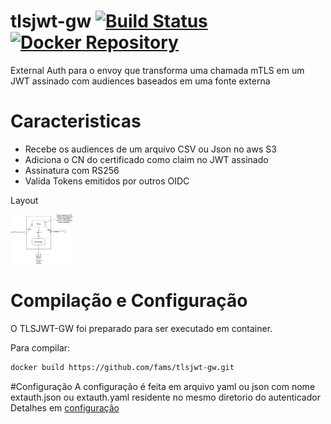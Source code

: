 tlsjwt-gw [![Build Status](https://travis-ci.org/fams/tlsjwt-gw.svg?branch=master)](https://travis-ci.org/fams/tlsjwt-gw) [![Docker Repository](https://img.shields.io/docker/build/fams/tlsjwt-gw "Docker Repository")](https://hub.docker.com/r/fams/tlsjwt-gw) 
==========


External Auth para o envoy que transforma uma chamada mTLS em um JWT assinado com audiences baseados em uma fonte externa

# Caracteristicas

- Recebe os audiences de um arquivo CSV ou Json no aws S3
- Adiciona o CN do certificado como claim no JWT assinado
- Assinatura com RS256
- Valida Tokens emitidos por outros OIDC

Layout

<img src="https://github.com/fams/tlsjwt-gw/raw/master/docs/tlsgw.png" width="100">

# Compilação e Configuração

O TLSJWT-GW foi preparado para ser executado em container.

Para compilar:
```bash
docker build https://github.com/fams/tlsjwt-gw.git
```

#Configuração
A configuração é feita em arquivo yaml ou json com nome extauth.json ou extauth.yaml residente no mesmo diretorio do autenticador
Detalhes em [configuração](https://github.com/fams/tlsjwt-gw/blob/master/docs/config.md)


